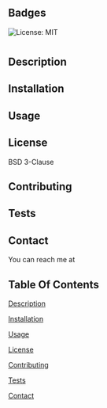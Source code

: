 

## Badges

![License: MIT](https://img.shields.io/badge/License-MIT-yellow.svg)


# 

## Description


## Installation


## Usage


## License
BSD 3-Clause

## Contributing


## Tests


## Contact

You can reach me at 

## Table Of Contents
[Description](#description)

[Installation](#installation)

[Usage](#usage)

[License](#license)

[Contributing](#contributing)

[Tests](#tests)

[Contact](#contact)
